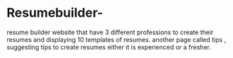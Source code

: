 # Resumebuilder-
resume builder website that have 3 different professions to create their resumes and displaying 10 templates of resumes.
another page called tips , suggesting tips to create resumes either it is experienced or a fresher.

